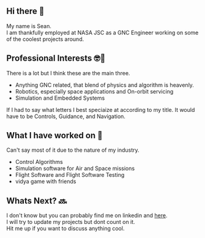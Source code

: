 ## Hi there 👋
My name is Sean. <br>
I am thankfully employed at NASA JSC as a GNC Engineer working on some of the coolest projects around.
## Professional Interests 🤓🌌
There is a lot but I think these are the main three.
* Anything GNC related, that blend of physics and algorithm is heavenly.
* Robotics, especially space applications and On-orbit servicing
* Simulation and Embedded Systems

If I had to say what letters I best speciaize at according to my title.
It would have to be Controls, Guidance, and Navigation.
## What I have worked on 🔎
Can't say most of it due to the nature of my industry.
* Control Algorithms
* Simulation software for Air and Space missions
* Flight Software and Flight Software Testing
* vidya game with friends

## Whats Next? 🔜
I don't know but you can
probably find me on linkedin
and [here](https://seankhom.github.io/). <br>
I will try to update my projects but dont count on it. <br>
Hit me up if you want to discuss anything cool.



<!--
**seankhom/seankhom** is a ✨ _special_ ✨ repository because its `README.md` (this file) appears on your GitHub profile.

Here are some ideas to get you started:

- 🔭 I’m currently working on ...
- 🌱 I’m currently learning ...
- 👯 I’m looking to collaborate on ...
- 🤔 I’m looking for help with ...
- 💬 Ask me about ...
- 📫 How to reach me: ...
- 😄 Pronouns: ...
- ⚡ Fun fact: ...
-->
